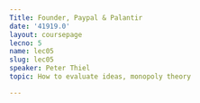 ```yaml
---
Title: Founder, Paypal & Palantir
date: '41919.0'
layout: coursepage
lecno: 5
name: lec05
slug: lec05
speaker: Peter Thiel
topic: How to evaluate ideas, monopoly theory

---
```


